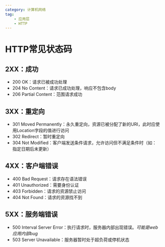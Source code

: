 ```yaml
---
category: 计算机网络
tag:
    - 应用层
    - HTTP
---
```



# HTTP常见状态码

## 2XX：成功

- 200 OK：请求已被成功处理
- 204 No Content：请求已成功处理，响应不包含body
- 206 Partial Content：范围请求成功

## 3XX：重定向

- 301 Moved Permanently：永久重定向，资源已被分配了新的URI，此时应使用Location字段的值进行访问
- 302 Redirect：暂时重定向
- 304 Not Modified：客户端发送条件请求，允许访问但不满足条件时（如：指定日期后未更新）

## 4XX：客户端错误

- 400 Bad Request：请求存在语法错误
- 401 Unauthorized：需要身份认证
- 403 Forbidden：请求的资源禁止访问
- 404 Not Found：请求的资源找不到

## 5XX：服务端错误

- 500 Interval Server Error：执行请求时，服务器内部出现错误。*可能是web应用内部bug*
- 503 Server Unavailable：服务器暂时处于超负荷或停机状态
